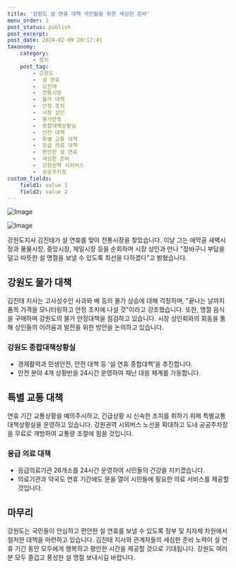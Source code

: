 ```yaml
---
title: '강원도 설 연휴 대책 국민들을 위한 세심한 준비'
menu_order: 1
post_status: publish
post_excerpt: 
post_date: 2024-02-09 20:17:41
taxonomy:
    category:
        - 정치
    post_tag:
        - 강원도
        -  설 연휴
        -  김진태
        -  전통시장
        -  물가 대책
        -  안정 조치
        -  시장 상인
        -  물가안정
        -  종합대책상황실
        -  안전 대책
        -  특별 교통 대책
        -  응급 의료 대책
        -  편안한 설 연휴
        -  세심한 준비
        -  강원권역 시외버스
        -  공공주차장
custom_fields:
    field1: value 1
    field2: value 2
---
```


![Image](https://imgnews.pstatic.net/image/654/2024/02/09/0000065579_001_20240209142409579.jpg?type=w647)

![Image](https://imgnews.pstatic.net/image/654/2024/02/09/0000065579_002_20240209142409591.jpg?type=w647)

강원도지사 김진태가 설 연휴를 맞아 전통시장을 찾았습니다. 이날 그는 애막골 새벽시장과 풍물시장, 중앙시장, 제일시장 등을 순회하며 시장 상인과 만나 "장바구니 부담을 덜고 따뜻한 설 명절을 보낼 수 있도록 최선을 다하겠다"고 밝혔습니다.
## 강원도 물가 대책
김진태 지사는 고사성수인 사과와 배 등의 물가 상승에 대해 걱정하며, "끝나는 날까지 품목 가격을 모니터링하고 안정 조치에 나설 것"이라고 강조했습니다. 또한, 명절 음식을 구매하며 강원도의 물가 안정대책을 점검하고 있습니다. 시장 상인회와의 회동을 통해 상인들의 어려움과 발전을 위한 방안을 논의하고 있습니다.
### 강원도 종합대책상황실
- 경제활력과 민생안전, 안전 대책 등 '설 연휴 종합대책'을 추진합니다.
- 안전 분야 4개 상황반을 24시간 운영하여 재난 대응 체계를 가동합니다.
  
## 특별 교통 대책
연휴 기간 교통상황을 예의주시하고, 긴급상황 시 신속한 조치를 취하기 위해 특별교통대책상황실을 운영하고 있습니다. 강원권역 시외버스 노선을 확대하고 도내 공공주차장을 무료로 개방하여 교통량 조절에 힘쓸 것입니다.
### 응급 의료 대책
- 응급의료기관 26개소를 24시간 운영하여 시민들의 건강을 지키겠습니다.
- 의료기관과 약국도 연휴 기간에도 문을 열어 시민들에 필요한 의료 서비스를 제공할 것입니다.
## 마무리
강원도는 국민들이 안심하고 편안한 설 연휴를 보낼 수 있도록 정부 및 지자체 차원에서 철저한 대책을 마련하고 있습니다. 김진태 지사와 관계자들의 세심한 준비 노력이 설 연휴 기간 동안 모두에게 행복하고 평안한 시간을 제공할 것으로 기대됩니다. 강원도 여러분 모두 즐겁고 풍성한 설 명절 보내시길 바랍니다.

